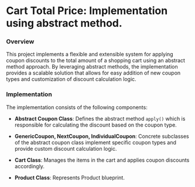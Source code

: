 # Cart Total Price: Implementation using abstract method.

### Overview

This project implements a flexible and extensible system for applying coupon discounts to the total amount of a shopping cart using an abstract method approach. By leveraging abstract methods, the implementation provides a scalable solution that allows for easy addition of new coupon types and customization of discount calculation logic.

### Implementation

The implementation consists of the following components:

- **Abstract Coupon Class**: Defines the abstract method `apply()` which is responsible for calculating the discount based on the coupon type.

- **GenericCoupon, NextCoupon, IndividualCoupon**: Concrete subclasses of the abstract coupon class implement specific coupon types and provide custom discount calculation logic.

- **Cart Class**: Manages the items in the cart and applies coupon discounts accordingly.
- **Product Class**: Represents Product blueprint.





